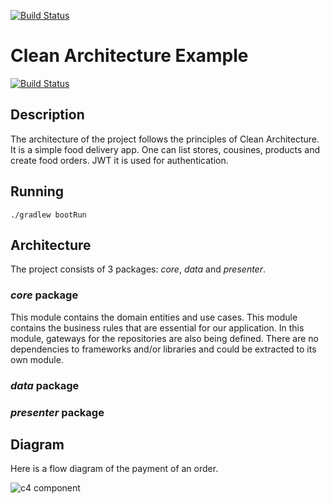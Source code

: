 [![Build Status](https://travis-ci.org/eliostvs/clean-architecture-delivery-example.svg?branch=master)](https://travis-ci.org/eliostvs/clean-architecture-delivery-example)

# Clean Architecture Example

[![Build Status](https://travis-ci.org/eliostvs/clean-architecture-delivery-example.svg?branch=master)](https://travis-ci.org/eliostvs/clean-architecture-delivery-example)

## Description

The architecture of the project follows the principles of Clean Architecture. It is a simple food delivery app. One can list stores, cousines, products and create food orders. JWT it is used for authentication.

## Running

`./gradlew bootRun`

## Architecture

The project consists of 3 packages: *core*, *data* and *presenter*.

### *core* package

This module contains the domain entities and use cases.
This module contains the business rules that are essential for our application.
In this module, gateways for the repositories are also being defined.
There are no dependencies to frameworks and/or libraries and could be extracted to its own module.

### *data* package

### *presenter* package

## Diagram

Here is a flow diagram of the payment of an order.

![c4 component](./docs/c4-component.png)

